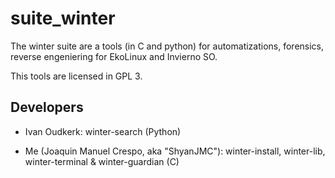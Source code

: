 # suite_winter
The winter suite are a tools (in C and python) for automatizations, forensics, reverse engeniering for EkoLinux and Invierno SO. 

This tools are licensed in GPL 3.

## Developers

* Ivan Oudkerk: winter-search (Python)

* Me (Joaquin Manuel Crespo, aka "ShyanJMC"): winter-install, winter-lib, winter-terminal & winter-guardian (C)
